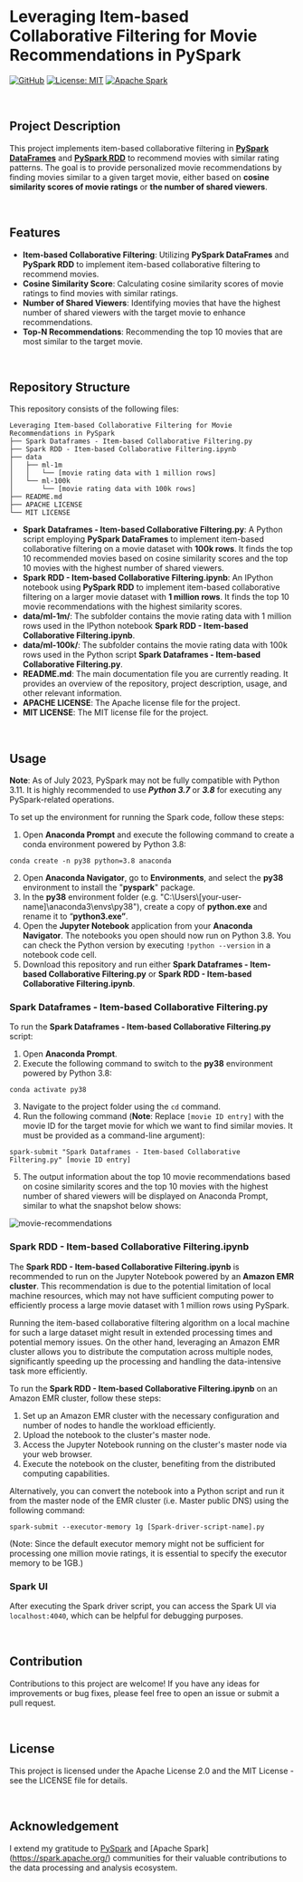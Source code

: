 # Leveraging Item-based Collaborative Filtering for Movie Recommendations in PySpark

[![GitHub](https://badgen.net/badge/icon/GitHub?icon=github&color=black&label)](https://github.com/MaxineXiong)
[![License: MIT](https://img.shields.io/badge/License-MIT-yellow.svg)](https://opensource.org/licenses/MIT)
[![Apache Spark](https://img.shields.io/static/v1?label=&message=Apache+Spark&color=%23000000&logo=Apache+Spark&logoColor=%23E25A1C)](https://spark.apache.org/)

<br>

## **Project Description**

This project implements item-based collaborative filtering in **[PySpark DataFrames](https://spark.apache.org/docs/3.1.1/api/python/reference/api/pyspark.sql.DataFrame.html)** and **[PySpark RDD](https://spark.apache.org/docs/latest/api/python/reference/api/pyspark.RDD.html)** to recommend movies with similar rating patterns. The goal is to provide personalized movie recommendations by finding movies similar to a given target movie, either based on **cosine similarity scores of movie ratings** or **the number of shared viewers**.

<br>

## **Features**

- **Item-based Collaborative Filtering**: Utilizing **PySpark DataFrames** and **PySpark RDD** to implement item-based collaborative filtering to recommend movies.
- **Cosine Similarity Score**: Calculating cosine similarity scores of movie ratings to find movies with similar ratings.
- **Number of Shared Viewers**: Identifying movies that have the highest number of shared viewers with the target movie to enhance recommendations.
- **Top-N Recommendations**: Recommending the top 10 movies that are most similar to the target movie.

<br>

## **Repository Structure**

This repository consists of the following files:

```
Leveraging Item-based Collaborative Filtering for Movie Recommendations in PySpark
├── Spark Dataframes - Item-based Collaborative Filtering.py
├── Spark RDD - Item-based Collaborative Filtering.ipynb
├── data
│   ├── ml-1m
│   │   └── [movie rating data with 1 million rows]
│   └── ml-100k
│       └── [movie rating data with 100k rows]
├── README.md
├── APACHE LICENSE
└── MIT LICENSE
```

- **Spark Dataframes - Item-based Collaborative Filtering.py**: A Python script employing **PySpark DataFrames** to implement item-based collaborative filtering on a movie dataset with **100k rows**. It finds the top 10 recommended movies based on cosine similarity scores and the top 10 movies with the highest number of shared viewers.
- **Spark RDD - Item-based Collaborative Filtering.ipynb**: An IPython notebook using **PySpark RDD** to implement item-based collaborative filtering on a larger movie dataset with **1 million rows**. It finds the top 10 movie recommendations with the highest similarity scores.
- **data/ml-1m/**: The subfolder contains the movie rating data with 1 million rows used in the IPython notebook **Spark RDD - Item-based Collaborative Filtering.ipynb**.
- **data/ml-100k/**: The subfolder contains the movie rating data with 100k rows used in the Python script **Spark Dataframes - Item-based Collaborative Filtering.py**.
- **README.md**: The main documentation file you are currently reading. It provides an overview of the repository, project description, usage, and other relevant information.
- **APACHE LICENSE**: The Apache license file for the project.
- **MIT LICENSE**: The MIT license file for the project.

<br>

## **Usage**

**Note**: As of July 2023, PySpark may not be fully compatible with Python 3.11. It is highly recommended to use ***Python 3.7*** or ***3.8*** for executing any PySpark-related operations.

To set up the environment for running the Spark code, follow these steps:

1. Open **Anaconda Prompt** and execute the following command to create a conda environment powered by Python 3.8:

  ```
  conda create -n py38 python=3.8 anaconda
  ```

2. Open **Anaconda Navigator**, go to **Environments**, and select the **py38** environment to install the "**pyspark**" package.
3. In the **py38** environment folder (e.g. "C:\Users\\[your-user-name]\anaconda3\envs\py38"), create a copy of **python.exe** and rename it to “**python3.exe”**.
4. Open the **Jupyter Notebook** application from your **Anaconda Navigator**. The notebooks you open should now run on Python 3.8. You can check the Python version by executing `!python --version` in a notebook code cell.
5. Download this repository and run either **Spark Dataframes - Item-based Collaborative Filtering.py** or **Spark RDD - Item-based Collaborative Filtering.ipynb**.

### **Spark Dataframes - Item-based Collaborative Filtering.py**

To run the **Spark Dataframes - Item-based Collaborative Filtering.py** script:

1. Open **Anaconda Prompt**.
2. Execute the following command to switch to the **py38** environment powered by Python 3.8:

```
conda activate py38
```

3. Navigate to the project folder using the `cd` command.
4. Run the following command (**Note**: Replace `[movie ID entry]` with the movie ID for the target movie for which we want to find similar movies. It must be provided as a command-line argument):

  ```
  spark-submit "Spark Dataframes - Item-based Collaborative Filtering.py" [movie ID entry]
  ```

5. The output information about the top 10 movie recommendations based on cosine similarity scores and the top 10 movies with the highest number of shared viewers will be displayed on Anaconda Prompt, similar to what the snapshot below shows:

  ![movie-recommendations](https://github.com/MaxineXiong/Item-based-collaborative-filtering/assets/55864839/db49e7aa-a172-46bd-819a-9ecb7bab60cc)

### **Spark RDD - Item-based Collaborative Filtering.ipynb**

The **Spark RDD - Item-based Collaborative Filtering.ipynb** is recommended to run on the Jupyter Notebook powered by an **Amazon EMR cluster**. This recommendation is due to the potential limitation of local machine resources, which may not have sufficient computing power to efficiently process a large movie dataset with 1 million rows using PySpark.

Running the item-based collaborative filtering algorithm on a local machine for such a large dataset might result in extended processing times and potential memory issues. On the other hand, leveraging an Amazon EMR cluster allows you to distribute the computation across multiple nodes, significantly speeding up the processing and handling the data-intensive task more efficiently.

To run the **Spark RDD - Item-based Collaborative Filtering.ipynb** on an Amazon EMR cluster, follow these steps:

1. Set up an Amazon EMR cluster with the necessary configuration and number of nodes to handle the workload efficiently.
2. Upload the notebook to the cluster's master node.
3. Access the Jupyter Notebook running on the cluster's master node via your web browser.
4. Execute the notebook on the cluster, benefiting from the distributed computing capabilities.

Alternatively, you can convert the notebook into a Python script and run it from the master node of the EMR cluster (i.e. Master public DNS) using the following command:

```
spark-submit --executor-memory 1g [Spark-driver-script-name].py
```

(Note: Since the default executor memory might not be sufficient for processing one million movie ratings, it is essential to specify the executor memory to be 1GB.)

### **Spark UI**

After executing the Spark driver script, you can access the Spark UI via `localhost:4040`, which can be helpful for debugging purposes.

<br>

## **Contribution**

Contributions to this project are welcome! If you have any ideas for improvements or bug fixes, please feel free to open an issue or submit a pull request.

<br>

## **License**

This project is licensed under the Apache License 2.0 and the MIT License - see the LICENSE file for details.

<br>

## **Acknowledgement**

I extend my gratitude to [PySpark](https://spark.apache.org/docs/latest/api/python/#:~:text=PySpark%20is%20the%20Python%20API,for%20interactively%20analyzing%20your%20data.) and [Apache Spark](https://spark.apache.org/) communities for their valuable contributions to the data processing and analysis ecosystem.
